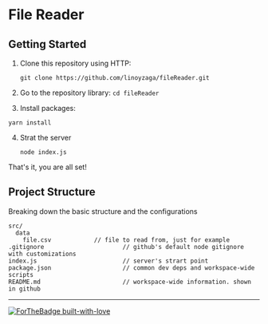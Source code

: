 # File Reader

## Getting Started

1. Clone this repository using HTTP:

   `git clone https://github.com/linoyzaga/fileReader.git`

2. Go to the repository library:
   `cd fileReader`

3. Install packages:

`yarn install`

4. Strat the server

   `node index.js`

That's it, you are all set!

## Project Structure

Breaking down the basic structure and the configurations

```
src/
  data
    file.csv            // file to read from, just for example
.gitignore                      // github's default node gitignore with customizations
index.js                        // server's strart point
package.json                    // common dev deps and workspace-wide scripts
README.md                       // workspace-wide information. shown in github
```

---

[![ForTheBadge built-with-love](http://ForTheBadge.com/images/badges/built-with-love.svg)](https://github.com/linoyzaga/fileReader.git)
